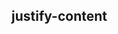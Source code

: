 ## justify-content


<!-- CSSJSON.justify-content.description -->

<!-- CSSJSON.justify-content.syntax -->

<!-- CSSJSON.justify-content.values -->

<!-- CSSJSON.justify-content.compatibility -->

<!-- CSSJSON.justify-content.reference -->